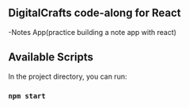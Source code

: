 ## DigitalCrafts code-along for React

-Notes App(practice building a note app with react)

## Available Scripts

In the project directory, you can run:

### `npm start`
